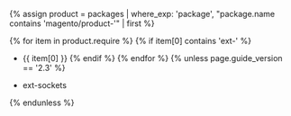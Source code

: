 {% assign product = packages | where_exp: 'package', "package.name contains 'magento/product-'" | first %}

{% for item in product.require %}
  {% if item[0] contains 'ext-' %}

*  {{ item[0] }}
  {% endif %}
{% endfor %}
{% unless page.guide_version == '2.3' %}

*  ext-sockets

{% endunless %}